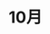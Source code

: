 ---
title: 10月
index: false
feed: false
sitemap: false
timeline: false
article: false
dir:
   order: -10
---